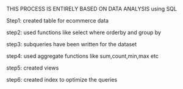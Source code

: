 THIS PROCESS IS ENTIRELY BASED ON DATA ANALYSIS using SQL

Step1: created table for ecommerce data 

step2: used functions like select where orderby and group by 

step3: subqueries have been written for the dataset

step4: used aggregate functions like sum,count,min,max etc

step5: created views

step6: created index to optimize the queries
